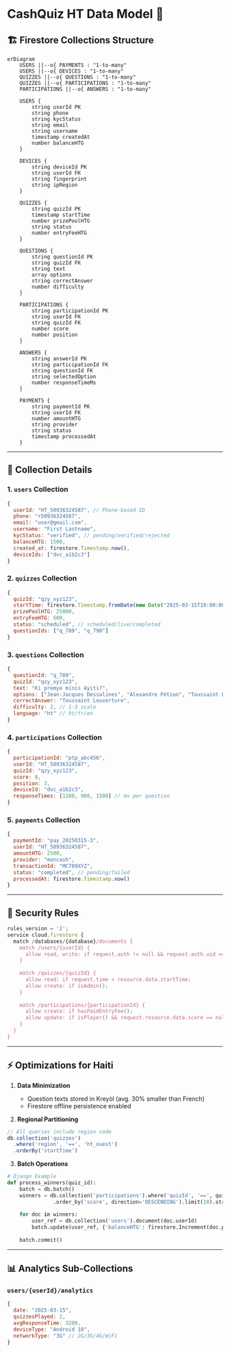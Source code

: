# CashQuiz HT Data Model 🔢

## 🏗 Firestore Collections Structure

```mermaid
erDiagram
    USERS ||--o{ PAYMENTS : "1-to-many"
    USERS ||--o{ DEVICES : "1-to-many"
    QUIZZES ||--o{ QUESTIONS : "1-to-many"
    QUIZZES ||--o{ PARTICIPATIONS : "1-to-many"
    PARTICIPATIONS ||--o{ ANSWERS : "1-to-many"

    USERS {
        string userId PK
        string phone
        string kycStatus
        string email
        string username
        timestamp createdAt
        number balanceHTG
    }
    
    DEVICES {
        string deviceId PK
        string userId FK
        string fingerprint
        string ipRegion
    }
    
    QUIZZES {
        string quizId PK
        timestamp startTime
        number prizePoolHTG
        string status
        number entryFeeHTG
    }
    
    QUESTIONS {
        string questionId PK
        string quizId FK
        string text
        array options
        string correctAnswer
        number difficulty
    }
    
    PARTICIPATIONS {
        string participationId PK
        string userId FK
        string quizId FK
        number score
        number position
    }
    
    ANSWERS {
        string answerId PK
        string participationId FK
        string questionId FK
        string selectedOption
        number responseTimeMs
    }
    
    PAYMENTS {
        string paymentId PK
        string userId FK
        number amountHTG
        string provider
        string status
        timestamp processedAt
    }
```

---

## 📝 Collection Details

### 1. `users` Collection
```javascript
{
  userId: "HT_50936324587", // Phone-based ID
  phone: "+50936324587",
  email: "user@gmail.com",
  username: "First Lastname",
  kycStatus: "verified", // pending/verified/rejected
  balanceHTG: 1500,
  created_at: firestore.Timestamp.now(),
  deviceIds: ["dvc_a1b2c3"]
}
```

### 2. `quizzes` Collection
```javascript
{
  quizId: "qzy_xyz123",
  startTime: firestore.Timestamp.fromDate(new Date("2025-03-15T19:00:00")),
  prizePoolHTG: 25000,
  entryFeeHTG: 500,
  status: "scheduled", // scheduled/live/completed
  questionIds: ["q_789", "q_790"]
}
```

### 3. `questions` Collection
```javascript
{
  questionId: "q_789",
  quizId: "qzy_xyz123",
  text: "Ki premye minis Ayiti?",
  options: ["Jean-Jacques Dessalines", "Alexandre Pétion", "Toussaint Louverture"],
  correctAnswer: "Toussaint Louverture",
  difficulty: 2, // 1-3 scale
  language: "ht" // ht/fr/en
}
```

### 4. `participations` Collection
```javascript
{
  participationId: "ptp_abc456",
  userId: "HT_50936324587",
  quizId: "qzy_xyz123",
  score: 8,
  position: 3,
  deviceId: "dvc_a1b2c3",
  responseTimes: [1200, 980, 1500] // ms per question
}
```

### 5. `payments` Collection
```javascript
{
  paymentId: "pay_20250315-3",
  userId: "HT_50936324587",
  amountHTG: 2500,
  provider: "moncash",
  transactionId: "MC789XYZ",
  status: "completed", // pending/failed
  processedAt: firestore.Timestamp.now()
}
```

---

## 🔐 Security Rules

```javascript
rules_version = '2';
service cloud.firestore {
  match /databases/{database}/documents {
    match /users/{userId} {
      allow read, write: if request.auth != null && request.auth.uid == userId;
    }
    
    match /quizzes/{quizId} {
      allow read: if request.time < resource.data.startTime;
      allow create: if isAdmin();
    }
    
    match /participations/{participationId} {
      allow create: if hasPaidEntryFee();
      allow update: if isPlayer() && request.resource.data.score == null;
    }
  }
}
```

---

## ⚡ Optimizations for Haiti

1. **Data Minimization**
   - Question texts stored in Kreyòl (avg. 30% smaller than French)
   - Firestore offline persistence enabled

2. **Regional Partitioning**
```javascript
// All queries include region code
db.collection('quizzes')
  .where('region', '==', 'ht_ouest')
  .orderBy('startTime')
```

3. **Batch Operations**
```python
# Django Example
def process_winners(quiz_id):
    batch = db.batch()
    winners = db.collection('participations').where('quizId', '==', quiz_id)
               .order_by('score', direction='DESCENDING').limit(10).stream()
    
    for doc in winners:
        user_ref = db.collection('users').document(doc.userId)
        batch.update(user_ref, {'balanceHTG': firestore.Increment(doc.prize)})
    
    batch.commit()
```

---

## 📊 Analytics Sub-Collections

### `users/{userId}/analytics`
```javascript
{
  date: "2025-03-15",
  quizzesPlayed: 2,
  avgResponseTime: 3200,
  deviceType: "Android 10",
  networkType: "3G" // 2G/3G/4G/WiFi
}
```
